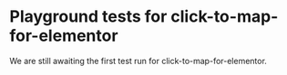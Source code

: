 # Playground tests for click-to-map-for-elementor
We are still awaiting the first test run for click-to-map-for-elementor.
